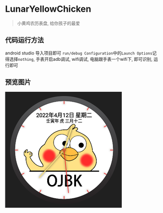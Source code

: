 # LunarYellowChicken
> 小黄鸡农历表盘, 给你孩子的最爱

## 代码运行方法
android studio 导入项目即可
`run/debug Configuration`中的`Launch Options`记得选择`nothing`, 手表开启adb调试, wifi调试, 电脑跟手表一个wifi下, 即可识别, 运行即可

## 预览图片
![](./app/src/main/res/drawable-nodpi/preview_analog.png)